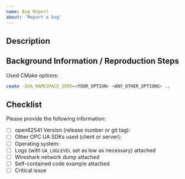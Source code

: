 ```yaml
---
name: Bug Report
about: 'Report a bug'
---
```

<!--
!ATTENTION!
Please read the following page carefully and provide us with all the
information requested:
https://github.com/open62541/open62541/wiki/Writing-Good-Issue-Reports

Use Github Markdown to format your text:
https://help.github.com/articles/basic-writing-and-formatting-syntax/

Fill out the sections and checklist below (add text at the end of each line).

!ATTENTION!
--------------------------------------------------------------------------------
-->

## Description

## Background Information / Reproduction Steps



Used CMake options:

<!-- 

Include all CMake options here, which you modified or used for your build.

If you are using cmake-gui, go to "Tools > Show my Changes" and paste the content of "Command Line Options"

On the command line use `cmake -L` (or `cmake -LA` if you changed advanced variables)
-->

```bash
cmake -DUA_NAMESPACE_ZERO=<YOUR_OPTION> <ANY_OTHER_OPTIONS> ..
```

## Checklist

Please provide the following information:

 - [ ] open62541 Version (release number or git tag):
 - [ ] Other OPC UA SDKs used (client or server): 
 - [ ] Operating system:
 - [ ] Logs (with `UA_LOGLEVEL` set as low as necessary) attached
 - [ ] Wireshark network dump attached
 - [ ] Self-contained code example attached
 - [ ] Critical issue
